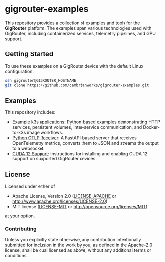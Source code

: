 # gigrouter-examples

This repository provides a collection of examples and tools for the **GigRouter** platform. The examples span various technologies used with GigRouter, including containerized services, telemetry pipelines, and GPU support.

## Getting Started

To use these examples on a GigRouter device with the default Linux configuration:

```bash
ssh gigrouter@GIGROUTER_HOSTNAME
git clone https://github.com/cambrianworks/gigrouter-examples.git
```

## Examples

This repository includes:

- [Example k3s applications](./K3S-EXAMPLES.md): Python-based examples demonstrating HTTP services, persistent volumes, inter-service communication, and Docker-to-k3s image workflows.
- [Python OTLP Receiver](./otel/python_receiver/README.md): A FastAPI-based server that receives OpenTelemetry metrics, converts them to JSON and streams the output to a websocket.
- [CUDA 12 Support](./cuda-12/README.md): Instructions for installing and enabling CUDA 12 support on supported GigRouter devices.

## License

Licensed under either of

 * Apache License, Version 2.0 ([LICENSE-APACHE](LICENSE-APACHE) or
   http://www.apache.org/licenses/LICENSE-2.0)
 * MIT license ([LICENSE-MIT](LICENSE-MIT) or
   http://opensource.org/licenses/MIT)

at your option.

### Contributing

Unless you explicitly state otherwise, any contribution intentionally submitted
for inclusion in the work by you, as defined in the Apache-2.0 license, shall
be dual licensed as above, without any additional terms or conditions.
